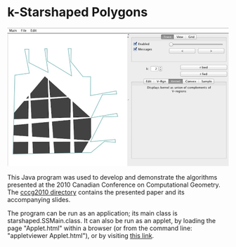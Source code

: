 k-Starshaped Polygons
===========

![Screen shot.](screenshot.jpg)

This Java program was used to develop and demonstrate the algorithms 
presented at the 2010 Canadian Conference on Computational Geometry.
The [cccg2010 directory](cccg2010) contains the presented paper and its accompanying slides.

The program can be run as an application; its main class is starshaped.SSMain.class.
It can also be run as an applet, by loading the page "Applet.html" within a browser
(or from the command line: "appletviewer Applet.html"), or by visiting [this link](http://www.cs.ubc.ca/~jpsember/ss.html).



